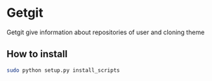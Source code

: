 # Getgit
Getgit give information about repositories of user and cloning theme

## How to install
```sh
sudo python setup.py install_scripts
```
